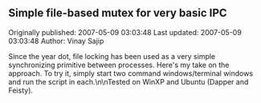 ## Simple file-based mutex for very basic IPC

Originally published: 2007-05-09 03:03:48
Last updated: 2007-05-09 03:03:48
Author: Vinay Sajip

Since the year dot, file locking has been used as a very simple synchronizing primitive between processes. Here's my take on the approach. To try it, simply start two command windows/terminal windows and run the script in each.\n\nTested on WinXP and Ubuntu (Dapper and Feisty).